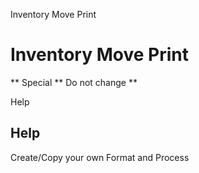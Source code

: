 
Inventory Move Print
# Inventory Move Print


** Special ** Do not change **

Help
## Help

Create/Copy your own Format and Process
